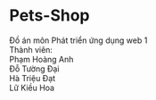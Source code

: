 # Pets-Shop
Đồ án môn Phát triển ứng dụng web 1<br/>
Thành viên:<br/>
Phạm Hoàng Anh<br/>
Đỗ Tường Đại<br/>
Hà Triệu Đạt<br/>
Lữ Kiều Hoa<br/>
